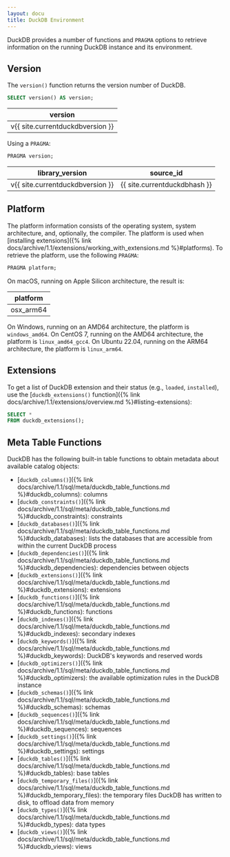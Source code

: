 ```yaml
---
layout: docu
title: DuckDB Environment
---
```


DuckDB provides a number of functions and `PRAGMA` options to retrieve information on the running DuckDB instance and its environment.

## Version

The `version()` function returns the version number of DuckDB.

```sql
SELECT version() AS version;
```

<div class="monospace_table"></div>

| version |
|-----------|
| v{{ site.currentduckdbversion }} |

Using a `PRAGMA`:

```sql
PRAGMA version;
```

<div class="monospace_table"></div>

| library_version | source_id  |
|-----------------|------------|
| v{{ site.currentduckdbversion }} | {{ site.currentduckdbhash }} |

## Platform

The platform information consists of the operating system, system architecture, and, optionally, the compiler.
The platform is used when [installing extensions]({% link docs/archive/1.1/extensions/working_with_extensions.md %}#platforms).
To retrieve the platform, use the following `PRAGMA`:

```sql
PRAGMA platform;
```

On macOS, running on Apple Silicon architecture, the result is:

| platform  |
|-----------|
| osx_arm64 |

On Windows, running on an AMD64 architecture, the platform is `windows_amd64`.
On CentOS 7, running on the AMD64 architecture, the platform is `linux_amd64_gcc4`.
On Ubuntu 22.04, running on the ARM64 architecture, the platform is `linux_arm64`.

## Extensions

To get a list of DuckDB extension and their status (e.g., `loaded`, `installed`), use the [`duckdb_extensions()` function]({% link docs/archive/1.1/extensions/overview.md %}#listing-extensions):

```sql
SELECT *
FROM duckdb_extensions();
```

## Meta Table Functions

DuckDB has the following built-in table functions to obtain metadata about available catalog objects:

* [`duckdb_columns()`]({% link docs/archive/1.1/sql/meta/duckdb_table_functions.md %}#duckdb_columns): columns
* [`duckdb_constraints()`]({% link docs/archive/1.1/sql/meta/duckdb_table_functions.md %}#duckdb_constraints): constraints
* [`duckdb_databases()`]({% link docs/archive/1.1/sql/meta/duckdb_table_functions.md %}#duckdb_databases): lists the databases that are accessible from within the current DuckDB process
* [`duckdb_dependencies()`]({% link docs/archive/1.1/sql/meta/duckdb_table_functions.md %}#duckdb_dependencies): dependencies between objects
* [`duckdb_extensions()`]({% link docs/archive/1.1/sql/meta/duckdb_table_functions.md %}#duckdb_extensions): extensions
* [`duckdb_functions()`]({% link docs/archive/1.1/sql/meta/duckdb_table_functions.md %}#duckdb_functions): functions
* [`duckdb_indexes()`]({% link docs/archive/1.1/sql/meta/duckdb_table_functions.md %}#duckdb_indexes): secondary indexes
* [`duckdb_keywords()`]({% link docs/archive/1.1/sql/meta/duckdb_table_functions.md %}#duckdb_keywords): DuckDB's keywords and reserved words
* [`duckdb_optimizers()`]({% link docs/archive/1.1/sql/meta/duckdb_table_functions.md %}#duckdb_optimizers): the available optimization rules in the DuckDB instance
* [`duckdb_schemas()`]({% link docs/archive/1.1/sql/meta/duckdb_table_functions.md %}#duckdb_schemas): schemas
* [`duckdb_sequences()`]({% link docs/archive/1.1/sql/meta/duckdb_table_functions.md %}#duckdb_sequences): sequences
* [`duckdb_settings()`]({% link docs/archive/1.1/sql/meta/duckdb_table_functions.md %}#duckdb_settings): settings
* [`duckdb_tables()`]({% link docs/archive/1.1/sql/meta/duckdb_table_functions.md %}#duckdb_tables): base tables
* [`duckdb_temporary_files()`]({% link docs/archive/1.1/sql/meta/duckdb_table_functions.md %}#duckdb_temporary_files): the temporary files DuckDB has written to disk, to offload data from memory
* [`duckdb_types()`]({% link docs/archive/1.1/sql/meta/duckdb_table_functions.md %}#duckdb_types): data types
* [`duckdb_views()`]({% link docs/archive/1.1/sql/meta/duckdb_table_functions.md %}#duckdb_views): views